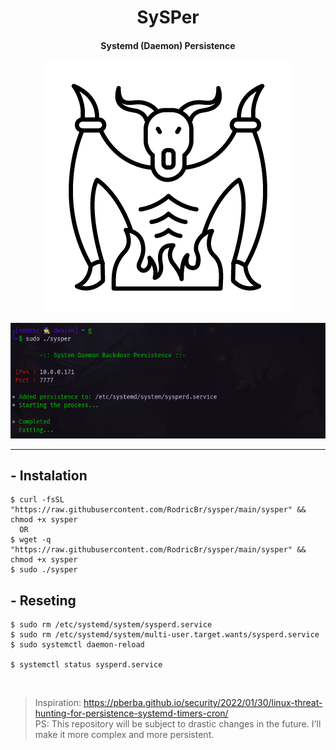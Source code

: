 <h1 align="center">SySPer</h2>

<h4 align="center"><strong>Systemd (Daemon) Persistence</strong></h4>

<p align="center">
  <img border="0" src="./assets/demon.png" alt="demon">
</p>

<p align="center">
  <kbd>
    <img border="0" src="./assets/sysper.png" alt="sysper example">
  </kbd>
</p>

<hr>

## - Instalation <br>
```console
$ curl -fsSL "https://raw.githubusercontent.com/RodricBr/sysper/main/sysper" && chmod +x sysper
  OR
$ wget -q "https://raw.githubusercontent.com/RodricBr/sysper/main/sysper" && chmod +x sysper
$ sudo ./sysper
```

## - Reseting <br>
```console
$ sudo rm /etc/systemd/system/sysperd.service
$ sudo rm /etc/systemd/system/multi-user.target.wants/sysperd.service
$ sudo systemctl daemon-reload

$ systemctl status sysperd.service
```

<br>

> Inspiration: https://pberba.github.io/security/2022/01/30/linux-threat-hunting-for-persistence-systemd-timers-cron/ <br>
> PS: This repository will be subject to drastic changes in the future. I'll make it more complex and more persistent.

